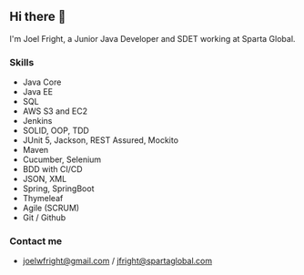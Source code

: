 ## Hi there 👋

I'm Joel Fright, a Junior Java Developer and SDET working at Sparta Global. 

### Skills

- Java Core 
- Java EE 
- SQL
- AWS S3 and EC2
- Jenkins
- SOLID, OOP, TDD 
- JUnit 5, Jackson, REST Assured, Mockito 
- Maven 
- Cucumber, Selenium 
- BDD with CI/CD 
- JSON, XML 
- Spring, SpringBoot 
- Thymeleaf 
- Agile (SCRUM) 
- Git / Github

### Contact me
- joelwfright@gmail.com / jfright@spartaglobal.com
